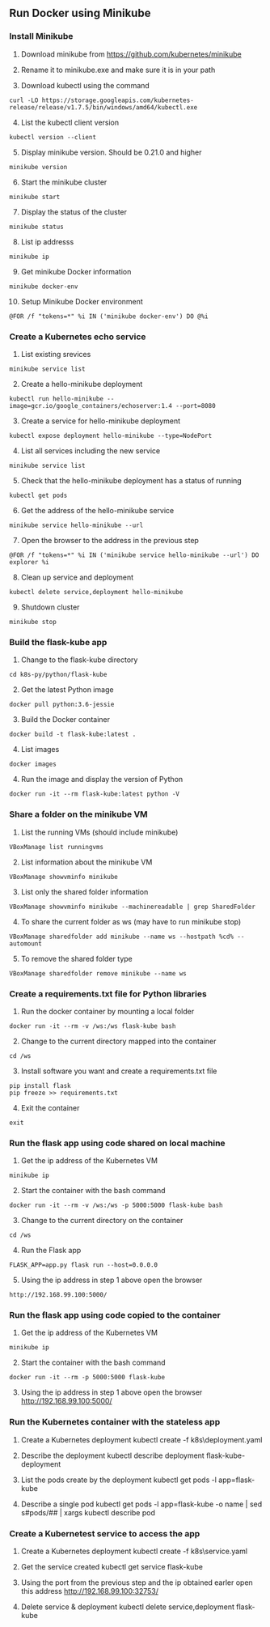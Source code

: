 ## Run Docker using Minikube

### Install Minikube

1. Download minikube from https://github.com/kubernetes/minikube

2. Rename it to minikube.exe and make sure it is in your path

3. Download kubectl using the command

  ```
  curl -LO https://storage.googleapis.com/kubernetes-release/release/v1.7.5/bin/windows/amd64/kubectl.exe
  ```

4. List the kubectl client version

  ```
  kubectl version --client
  ```

5. Display minikube version. Should be 0.21.0 and higher

  ```
  minikube version
  ```

6. Start the minikube cluster

  ```
  minikube start
  ```

7. Display the status of the cluster

  ```
  minikube status
  ```

8. List ip addresss

  ```
  minikube ip
  ```

9. Get minikube Docker information

  ```
  minikube docker-env
  ```

10. Setup Minikube Docker environment

  ```
  @FOR /f "tokens=*" %i IN ('minikube docker-env') DO @%i

  ```

### Create a Kubernetes echo service

1. List existing srevices

  ```
  minikube service list
  ```

2. Create a hello-minikube deployment

  ```
  kubectl run hello-minikube --image=gcr.io/google_containers/echoserver:1.4 --port=8080
  ```

3. Create a service for hello-minikube deployment

  ```
  kubectl expose deployment hello-minikube --type=NodePort
  ```

4. List all services including the new service

  ```
  minikube service list
  ```

5. Check that the hello-minikube deployment has a status of running

  ```
  kubectl get pods
  ```

6. Get the address of the hello-minikube service

  ```
  minikube service hello-minikube --url
  ```

7. Open the browser to the address in the previous step

  ```
  @FOR /f "tokens=*" %i IN ('minikube service hello-minikube --url') DO explorer %i
  ```

8. Clean up service and deployment

  ```
  kubectl delete service,deployment hello-minikube
  ```

9. Shutdown cluster

  ```
  minikube stop
  ```

### Build the flask-kube app

1. Change to the flask-kube directory

  ```
  cd k8s-py/python/flask-kube
  ```

2. Get the latest Python image

  ```
  docker pull python:3.6-jessie
  ```

3. Build the Docker container

  ```
  docker build -t flask-kube:latest .
  ```

4. List images

  ```
  docker images
  ```

4. Run the image and display the version of Python

  ```
  docker run -it --rm flask-kube:latest python -V
  ```

### Share a folder on the minikube VM
1. List the running VMs (should include minikube)

  ```
  VBoxManage list runningvms
  ```

2. List information about the minikube VM

  ```
  VBoxManage showvminfo minikube
  ```

3. List only the shared folder information

  ```
  VBoxManage showvminfo minikube --machinereadable | grep SharedFolder
  ```

4. To share the current folder as ws (may have to run minikube stop)

  ```
  VBoxManage sharedfolder add minikube --name ws --hostpath %cd% --automount
  ```

5. To remove the shared folder type

  ```
  VBoxManage sharedfolder remove minikube --name ws
  ```

### Create a requirements.txt file for Python libraries

1. Run the docker container by mounting a local folder

  ```
  docker run -it --rm -v /ws:/ws flask-kube bash
  ```

2. Change to the current directory mapped into the container

  ```
  cd /ws
  ```

3. Install software you want and create a requirements.txt file

  ```
  pip install flask
  pip freeze >> requirements.txt
  ```

4. Exit the container

  ```
  exit
  ```

### Run the flask app using code shared on local machine

1. Get the ip address of the Kubernetes VM

  ```
  minikube ip
  ```

2. Start the container with the bash command

  ```
  docker run -it --rm -v /ws:/ws -p 5000:5000 flask-kube bash
  ```

3. Change to the current directory on the container

  ```
  cd /ws
  ```

4. Run the Flask app

  ```
  FLASK_APP=app.py flask run --host=0.0.0.0
  ```

5. Using the ip address in step 1 above open the browser

  ```
  http://192.168.99.100:5000/
  ```

### Run the flask app using code copied to the container

1. Get the ip address of the Kubernetes VM

  ```
  minikube ip
  ```

2. Start the container with the bash command

  ```
  docker run -it --rm -p 5000:5000 flask-kube
  ```

3. Using the ip address in step 1 above open the browser
http://192.168.99.100:5000/

### Run the Kubernetes container with the stateless app

1. Create a Kubernetes deployment
kubectl create -f k8s\deployment.yaml

2. Describe the deployment
kubectl describe deployment flask-kube-deployment

3. List the pods create by the deployment
kubectl get pods -l app=flask-kube

4. Describe a single pod
kubectl get pods -l app=flask-kube -o name | sed s#pods/## | xargs kubectl describe pod

### Create a Kubernetest service to access the app

1. Create a Kubernetes deployment
kubectl create -f k8s\service.yaml

2. Get the service created
kubectl get service flask-kube

3. Using the port from the previous step and the ip obtained earler open this address
http://192.168.99.100:32753/

4. Delete service & deployment
kubectl delete service,deployment flask-kube

